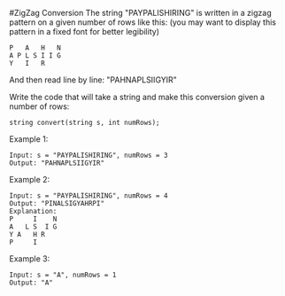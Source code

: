 #ZigZag Conversion
The string "PAYPALISHIRING" is written in a zigzag pattern on a given number of rows like this: (you may want to display this pattern in a fixed font for better legibility)
```text
P   A   H   N
A P L S I I G
Y   I   R
```
And then read line by line: "PAHNAPLSIIGYIR"

Write the code that will take a string and make this conversion given a number of rows:
```text
string convert(string s, int numRows);
```


Example 1:
```text
Input: s = "PAYPALISHIRING", numRows = 3
Output: "PAHNAPLSIIGYIR"
```
Example 2:
```text
Input: s = "PAYPALISHIRING", numRows = 4
Output: "PINALSIGYAHRPI"
Explanation:
P     I    N
A   L S  I G
Y A   H R
P     I
```
Example 3:
```text
Input: s = "A", numRows = 1
Output: "A"
```
